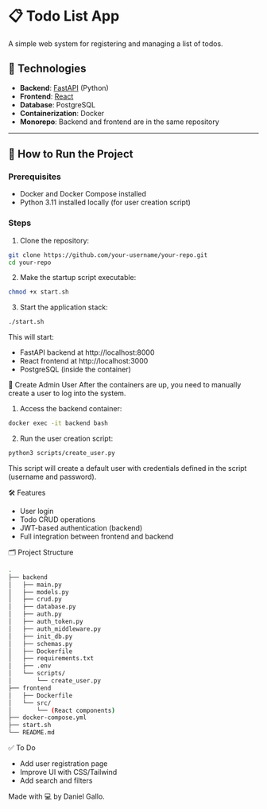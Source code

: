 # 📋 Todo List App

A simple web system for registering and managing a list of todos.

## 🧱 Technologies

- **Backend**: [FastAPI](https://fastapi.tiangolo.com/) (Python)
- **Frontend**: [React](https://react.dev/)
- **Database**: PostgreSQL
- **Containerization**: Docker
- **Monorepo**: Backend and frontend are in the same repository

---

## 🚀 How to Run the Project

### Prerequisites

- Docker and Docker Compose installed
- Python 3.11 installed locally (for user creation script)

### Steps

1. Clone the repository:

```bash
git clone https://github.com/your-username/your-repo.git
cd your-repo
```

2. Make the startup script executable:

```bash
chmod +x start.sh
```

3. Start the application stack:
 ```bash
 ./start.sh
```

This will start:

* FastAPI backend at http://localhost:8000
* React frontend at http://localhost:3000
* PostgreSQL (inside the container)


👤 Create Admin User
After the containers are up, you need to manually create a user to log into the system.

1. Access the backend container:
```bash
docker exec -it backend bash
```

2. Run the user creation script:
```bash
python3 scripts/create_user.py
```
This script will create a default user with credentials defined in the script (username and password).


🛠 Features
* User login
* Todo CRUD operations
* JWT-based authentication (backend)
* Full integration between frontend and backend

🗂 Project Structure

```bash
.
├── backend
│   ├── main.py
│   ├── models.py
│   ├── crud.py
│   ├── database.py
│   ├── auth.py
│   ├── auth_token.py
│   ├── auth_middleware.py
│   ├── init_db.py
│   ├── schemas.py
│   ├── Dockerfile
│   ├── requirements.txt
│   ├── .env
│   └── scripts/
│       └── create_user.py
├── frontend
│   ├── Dockerfile
│   └── src/
│       └── (React components)
├── docker-compose.yml
├── start.sh
└── README.md
```

✅ To Do
* Add user registration page
* Improve UI with CSS/Tailwind
* Add search and filters

Made with 💻 by Daniel Gallo.
